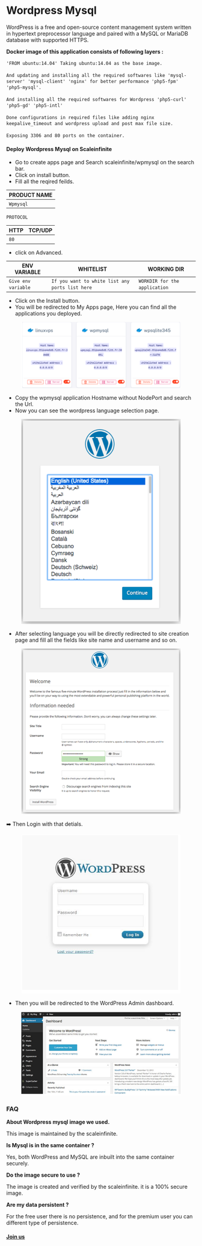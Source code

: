 # Wordpress Mysql

WordPress is a free and open-source content management system written in hypertext preprocessor language and paired with a MySQL or MariaDB database with supported HTTPS.

&#x20;**Docker image of this application consists of following layers :**

```
'FROM ubuntu:14.04' Taking ubuntu:14.04 as the base image.

And updating and installing all the required softwares like 'mysql-server' 'mysql-client' 'nginx' for better performance 'php5-fpm' 'php5-mysql'.

And installing all the required softwares for Wordpress 'php5-curl' 'php5-gd' 'php5-intl'

Done configurations in required files like adding nginx keepalive_timeout and wordpress upload and post max file size.

Exposing 3306 and 80 ports on the container. 
```

#### Deploy Wordpress Mysql on Scaleinfinite

* &#x20;Go to create apps page and Search scaleinfinite/wpmysql on the search bar.
* &#x20;Click on install button.
* Fill all the reqired feilds.

| PRODUCT NAME |
| ------------ |
| `Wpmysql`    |

`PROTOCOL`

| HTTP | TCP/UDP |
| ---- | ------- |
| `80` |         |

* &#x20;click on Advanced.

| ENV VARIABLE        | WHITELIST                                       | WORKING DIR                   |
| ------------------- | ----------------------------------------------- | ----------------------------- |
| `Give env variable` | `If you want to white list any ports list here` | `WORKDIR for the application` |

* &#x20;Click on the Install button.
* You will be redirected to My Apps page, Here you can find all the applications you deployed.



<figure><img src="../../.gitbook/assets/Screenshot 2023-08-12 153148.png" alt=""><figcaption></figcaption></figure>

* Copy the wpmysql application Hostname without NodePort and search the Url.
* Now you can see the wordpress language selection page.



<figure><img src="../../.gitbook/assets/Screenshot 2023-08-12 153222.png" alt=""><figcaption></figcaption></figure>

* After selecting language you will be directly redirected to site creation page and fill all the fields like site name and username and so on.



<figure><img src="../../.gitbook/assets/Screenshot 2023-08-12 153246.png" alt=""><figcaption></figcaption></figure>

➡️ Then Login with that detials.



<figure><img src="../../.gitbook/assets/Screenshot 2023-08-12 153317.png" alt=""><figcaption></figcaption></figure>

* Then you will be redirected to the WordPress Admin dashboard.



<figure><img src="../../.gitbook/assets/Screenshot 2023-08-12 153350.png" alt=""><figcaption></figcaption></figure>

### FAQ

**About Wordpress mysql image we used.**

This image is maintained by the scaleinfinite.

**Is Mysql is in the same container ?**

Yes, both WordPress and MySQL are inbuilt into the same container securely.

**Do the image secure to use ?**

The image is created and verified by the scaleinfinite. it is a 100% secure image.

**Are my data persistent ?**

For the free user there is no persistence, and for the premium user you can different type of persistence.

#### [Join us](https://app.slack.com/client/T04QS32JX6E/C04QKEWE146)&#x20;
